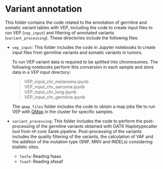 # Variant annotation

This folder contains the code related to the annotation of germline and somatic variant tables with VEP, including the code to create input files to run VEP (`vep_input`) and filtering of annotated variants (`variant_processing`). These directories include the following files:

- `vep_input`: This folder includes the code in Jupyter notebooks to create input files from germline variants and somatic variants in tumors.

  To run VEP variant data is required to be splitted into chromosomes. The following notebooks perform this conversion in each sample and store data in a VEP input directory:
  
   > VEP_input_chr_melanoma.ipynb <br>
   > VEP_input_chr_sarcoma.ipynb <br>
   > VEP_input_chr_lung.ipynb <br>
   > VEP_input_chr_germline.ipynb <br>
  
  The `qmap_files` folder includes the code to obtain a map jobs file to run VEP with [QMap](https://github.com/bbglab/qmap) in the cluster for specific samples. 

- `variant_processing`: This folder includes the code to perform the post-processing of the germline variants obtained with GATK Haplotypecaller tool from nf-core Sarek pipeline. Post-processing of the variants includes the quality filtering of the variants, the calculation of VAF and the addition of the mutation type (SNP, MNV and INDELs) considering biallelic sites.

  - `fasfa`: Reading fsaas
  - `fsaaf`: Reading afasaf 
   
